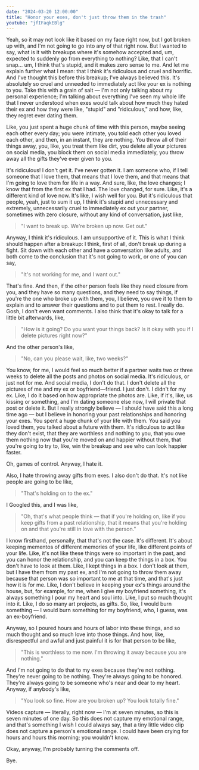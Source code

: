 ```yaml
---
date: "2024-03-20 12:00:00"
title: "Honor your exes, don't just throw them in the trash"
youtube: "jfIFaqkEBlg"
---
```



Yeah, so it may not look like it based on my face right now, but I got broken up with, and I'm not going to go into any of that right now. But I wanted to say, what is it with breakups where it's somehow accepted and, um, expected to suddenly go from everything to nothing? Like, that I can't snap... um, I think that's stupid, and it makes zero sense to me. And let me explain further what I mean: that I think it's ridiculous and cruel and horrific. And I've thought this before this breakup; I've always believed this. It's absolutely so cruel and unneeded to immediately act like your ex is nothing to you. Take this with a grain of salt — I'm not only talking about my personal experience; I'm talking about everything I've seen my whole life that I never understood when exes would talk about how much they hated their ex and how they were like, "stupid" and "ridiculous," and how, like, they regret ever dating them.

Like, you just spent a huge chunk of time with this person, maybe seeing each other every day; you were intimate, you told each other you loved each other, and then, in an instant, they are nothing. You throw all of their things away, you, like, you treat them like dirt, you delete all your pictures on social media, you block them on social media immediately, you throw away all the gifts they've ever given to you.

It's ridiculous! I don't get it. I've never gotten it. I am someone who, if I tell someone that I love them, that means that I love them, and that means that I'm going to love them for life in a way. And sure, like, the love changes; I know that from the first ex that I had. The love changed, for sure. Like, it's a different kind of love now. It's like, I wish well for you. But it's ridiculous that people, yeah, just to sum it up, I think it's stupid and unnecessary and extremely, unnecessarily cruel to immediately ex out your partner, sometimes with zero closure, without any kind of conversation, just like,
> "I want to break up. We're broken up now. Get out."

Anyway, I think it's ridiculous. I am unsupportive of it. This is what I think should happen after a breakup: I think, first of all, don't break up during a fight. Sit down with each other and have a conversation like adults, and both come to the conclusion that it's not going to work, or one of you can say,
> "It's not working for me, and I want out."

That's fine. And then, if the other person feels like they need closure from you, and they have so many questions, and they need to say things, if you're the one who broke up with them, you, I believe, you owe it to them to explain and to answer their questions and to put them to rest. I really do. Gosh, I don't even want comments. I also think that it's okay to talk for a little bit afterwards, like,
> "How is it going? Do you want your things back? Is it okay with you if I delete pictures right now?"

And the other person's like,
> "No, can you please wait, like, two weeks?"

You know, for me, I would feel so much better if a partner waits two or three weeks to delete all the posts and photos on social media. It's ridiculous, or just not for me. And social media, I don't do that. I don't delete all the pictures of me and my ex or boyfriend—friend. I just don't. I didn't for my ex. Like, I do it based on how appropriate the photos are. Like, if it's, like, us kissing or something, and I'm dating someone else now, I will private that post or delete it. But I really strongly believe — I should have said this a long time ago — but I believe in honoring your past relationships and honoring your exes. You spent a huge chunk of your life with them. You said you loved them, you talked about a future with them. It's ridiculous to act like they don't exist, that they are worthless and nothing to you, that you owe them nothing now that you're moved on and happier without them, that you're going to try to, like, win the breakup and see who can look happier faster.

Oh, games of control. Anyway, I hate it.

Also, I hate throwing away gifts from exes. I also don't do that. It's not like people are going to be like,
> "That's holding on to the ex."

I Googled this, and I was like,
> "Oh, that's what people think — that if you're holding on, like if you keep gifts from a past relationship, that it means that you're holding on and that you're still in love with the person."

I know firsthand, personally, that that's not the case. It's different. It's about keeping mementos of different memories of your life, like different points of your life. Like, it's not like these things were so important in the past, and you can honor the relationship, and you can keep the things in a box. You don't have to look at them. Like, I kept things in a box. I don't look at them, but I have them from my past ex, and I'm not going to throw them away because that person was so important to me at that time, and that's just how it is for me. Like, I don't believe in keeping your ex's things around the house, but, for example, for me, when I give my boyfriend something, it's always something I pour my heart and soul into. Like, I put so much thought into it. Like, I do so many art projects, as gifts. So, like, I would burn something — I would burn something for my boyfriend, who, I guess, was an ex-boyfriend.

Anyway, so I poured hours and hours of labor into these things, and so much thought and so much love into those things. And how, like, disrespectful and awful and just painful it is for that person to be like,
> "This is worthless to me now. I'm throwing it away because you are nothing."

And I'm not going to do that to my exes because they're not nothing. They're never going to be nothing. They're always going to be honored. They're always going to be someone who's near and dear to my heart. Anyway, if anybody's like,
> "You look so fine. How are you broken up? You look totally fine."

Videos capture — literally, right now —  I'm at seven minutes, so this is seven minutes of one day. So this does not capture my emotional range, and that's something I wish I could always say, that a tiny little video clip does not capture a person's emotional range. I could have been crying for hours and hours this morning; you wouldn't know.

Okay, anyway, I'm probably turning the comments off.

Bye.



